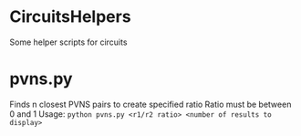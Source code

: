 # CircuitsHelpers
Some helper scripts for circuits

# pvns.py
Finds n closest PVNS pairs to create specified ratio
Ratio must be between 0 and 1
Usage: `python pvns.py <r1/r2 ratio> <number of results to display>`
